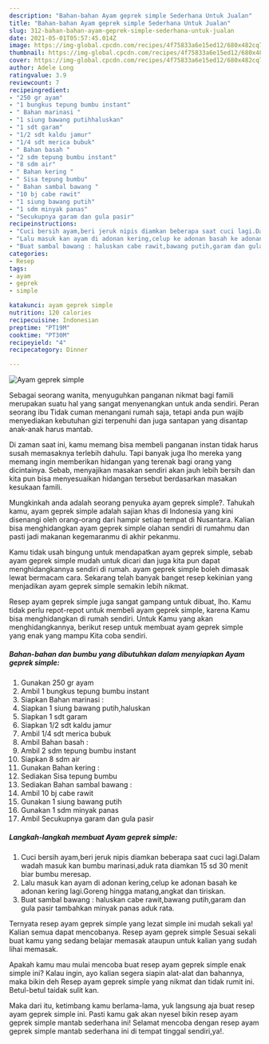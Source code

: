 ```yaml
---
description: "Bahan-bahan Ayam geprek simple Sederhana Untuk Jualan"
title: "Bahan-bahan Ayam geprek simple Sederhana Untuk Jualan"
slug: 312-bahan-bahan-ayam-geprek-simple-sederhana-untuk-jualan
date: 2021-05-01T05:57:45.014Z
image: https://img-global.cpcdn.com/recipes/4f75833a6e15ed12/680x482cq70/ayam-geprek-simple-foto-resep-utama.jpg
thumbnail: https://img-global.cpcdn.com/recipes/4f75833a6e15ed12/680x482cq70/ayam-geprek-simple-foto-resep-utama.jpg
cover: https://img-global.cpcdn.com/recipes/4f75833a6e15ed12/680x482cq70/ayam-geprek-simple-foto-resep-utama.jpg
author: Adele Long
ratingvalue: 3.9
reviewcount: 7
recipeingredient:
- "250 gr ayam"
- "1 bungkus tepung bumbu instant"
- " Bahan marinasi "
- "1 siung bawang putihhaluskan"
- "1 sdt garam"
- "1/2 sdt kaldu jamur"
- "1/4 sdt merica bubuk"
- " Bahan basah "
- "2 sdm tepung bumbu instant"
- "8 sdm air"
- " Bahan kering "
- " Sisa tepung bumbu"
- " Bahan sambal bawang "
- "10 bj cabe rawit"
- "1 siung bawang putih"
- "1 sdm minyak panas"
- "Secukupnya garam dan gula pasir"
recipeinstructions:
- "Cuci bersih ayam,beri jeruk nipis diamkan beberapa saat cuci lagi.Dalam wadah masuk kan bumbu marinasi,aduk rata diamkan 15 sd 30 menit biar bumbu meresap."
- "Lalu masuk kan ayam di adonan kering,celup ke adonan basah ke adonan kering lagi.Goreng hingga matang,angkat dan tiriskan."
- "Buat sambal bawang : haluskan cabe rawit,bawang putih,garam dan gula pasir tambahkan minyak panas aduk rata."
categories:
- Resep
tags:
- ayam
- geprek
- simple

katakunci: ayam geprek simple 
nutrition: 120 calories
recipecuisine: Indonesian
preptime: "PT19M"
cooktime: "PT30M"
recipeyield: "4"
recipecategory: Dinner

---
```



![Ayam geprek simple](https://img-global.cpcdn.com/recipes/4f75833a6e15ed12/680x482cq70/ayam-geprek-simple-foto-resep-utama.jpg)

Sebagai seorang wanita, menyuguhkan panganan nikmat bagi famili merupakan suatu hal yang sangat menyenangkan untuk anda sendiri. Peran seorang ibu Tidak cuman menangani rumah saja, tetapi anda pun wajib menyediakan kebutuhan gizi terpenuhi dan juga santapan yang disantap anak-anak harus mantab.

Di zaman  saat ini, kamu memang bisa membeli panganan instan tidak harus susah memasaknya terlebih dahulu. Tapi banyak juga lho mereka yang memang ingin memberikan hidangan yang terenak bagi orang yang dicintainya. Sebab, menyajikan masakan sendiri akan jauh lebih bersih dan kita pun bisa menyesuaikan hidangan tersebut berdasarkan masakan kesukaan famili. 



Mungkinkah anda adalah seorang penyuka ayam geprek simple?. Tahukah kamu, ayam geprek simple adalah sajian khas di Indonesia yang kini disenangi oleh orang-orang dari hampir setiap tempat di Nusantara. Kalian bisa menghidangkan ayam geprek simple olahan sendiri di rumahmu dan pasti jadi makanan kegemaranmu di akhir pekanmu.

Kamu tidak usah bingung untuk mendapatkan ayam geprek simple, sebab ayam geprek simple mudah untuk dicari dan juga kita pun dapat menghidangkannya sendiri di rumah. ayam geprek simple boleh dimasak lewat bermacam cara. Sekarang telah banyak banget resep kekinian yang menjadikan ayam geprek simple semakin lebih nikmat.

Resep ayam geprek simple juga sangat gampang untuk dibuat, lho. Kamu tidak perlu repot-repot untuk membeli ayam geprek simple, karena Kamu bisa menghidangkan di rumah sendiri. Untuk Kamu yang akan menghidangkannya, berikut resep untuk membuat ayam geprek simple yang enak yang mampu Kita coba sendiri.

<!--inarticleads1-->

##### Bahan-bahan dan bumbu yang dibutuhkan dalam menyiapkan Ayam geprek simple:

1. Gunakan 250 gr ayam
1. Ambil 1 bungkus tepung bumbu instant
1. Siapkan  Bahan marinasi :
1. Siapkan 1 siung bawang putih,haluskan
1. Siapkan 1 sdt garam
1. Siapkan 1/2 sdt kaldu jamur
1. Ambil 1/4 sdt merica bubuk
1. Ambil  Bahan basah :
1. Ambil 2 sdm tepung bumbu instant
1. Siapkan 8 sdm air
1. Gunakan  Bahan kering :
1. Sediakan  Sisa tepung bumbu
1. Sediakan  Bahan sambal bawang :
1. Ambil 10 bj cabe rawit
1. Gunakan 1 siung bawang putih
1. Gunakan 1 sdm minyak panas
1. Ambil Secukupnya garam dan gula pasir




<!--inarticleads2-->

##### Langkah-langkah membuat Ayam geprek simple:

1. Cuci bersih ayam,beri jeruk nipis diamkan beberapa saat cuci lagi.Dalam wadah masuk kan bumbu marinasi,aduk rata diamkan 15 sd 30 menit biar bumbu meresap.
1. Lalu masuk kan ayam di adonan kering,celup ke adonan basah ke adonan kering lagi.Goreng hingga matang,angkat dan tiriskan.
1. Buat sambal bawang : haluskan cabe rawit,bawang putih,garam dan gula pasir tambahkan minyak panas aduk rata.




Ternyata resep ayam geprek simple yang lezat simple ini mudah sekali ya! Kalian semua dapat mencobanya. Resep ayam geprek simple Sesuai sekali buat kamu yang sedang belajar memasak ataupun untuk kalian yang sudah lihai memasak.

Apakah kamu mau mulai mencoba buat resep ayam geprek simple enak simple ini? Kalau ingin, ayo kalian segera siapin alat-alat dan bahannya, maka bikin deh Resep ayam geprek simple yang nikmat dan tidak rumit ini. Betul-betul taidak sulit kan. 

Maka dari itu, ketimbang kamu berlama-lama, yuk langsung aja buat resep ayam geprek simple ini. Pasti kamu gak akan nyesel bikin resep ayam geprek simple mantab sederhana ini! Selamat mencoba dengan resep ayam geprek simple mantab sederhana ini di tempat tinggal sendiri,ya!.

